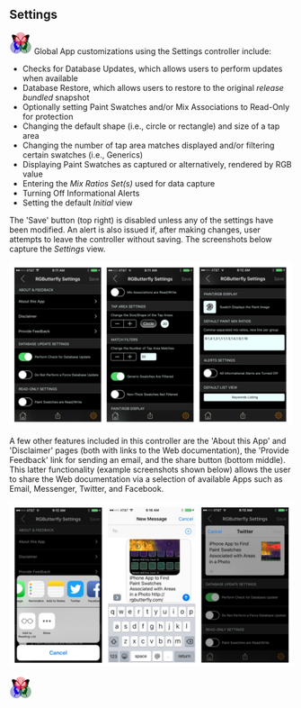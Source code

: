 ## Settings
 
[![RGButterfly Logo](images/RGButterfly_Logo.png)](https://spineo.github.io/RGButterflyDocs/) Global App customizations using the Settings controller include:

* Checks for Database Updates, which allows users to perform updates when available
* Database Restore, which allows users to restore to the original _release bundled_ snapshot
* Optionally setting Paint Swatches and/or Mix Associations to Read-Only for protection
* Changing the default shape (i.e., circle or rectangle) and size of a tap area
* Changing the number of tap area matches displayed and/or filtering certain swatches (i.e., Generics)
* Displaying Paint Swatches as captured or alternatively, rendered by RGB value
* Entering the _Mix Ratios Set(s)_ used for data capture
* Turning Off Informational Alerts
* Setting the default _Initial_ view

The 'Save' button (top right) is disabled unless any of the settings have been modified. An alert is also issued if, after making changes, user attempts to leave the controller without saving. The screenshots below capture the _Settings_ view.

![Settings](images/Settings.jpg)

A few other features included in this controller are the 'About this App' and 'Disclaimer' pages (both with links to the Web documentation), the 'Provide Feedback' link for sending an email, and the share button (bottom middle). This latter functionality (example screenshots shown below) allows the user to share the Web documentation via a selection of available Apps such as Email, Messenger, Twitter, and Facebook.

![Share](images/Share.jpg)

[![RGButterfly Logo](images/RGButterfly_Logo.png)](https://spineo.github.io/RGButterflyDocs/)
